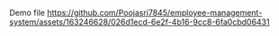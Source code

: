 Demo file
https://github.com/Poojasri7845/employee-management-system/assets/163246628/026d1ecd-6e2f-4b16-9cc8-6fa0cbd06431
